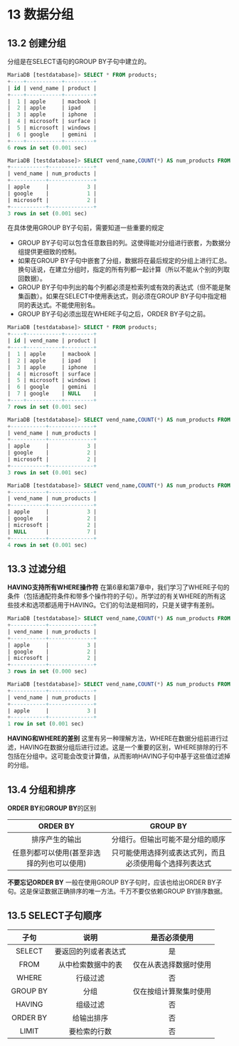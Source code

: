 # 13 数据分组

## 13.2 创建分组

分组是在SELECT语句的GROUP BY子句中建立的。

```SQL
MariaDB [testdatabase]> SELECT * FROM products;
+----+-----------+---------+
| id | vend_name | product |
+----+-----------+---------+
|  1 | apple     | macbook |
|  2 | apple     | ipad    |
|  3 | apple     | iphone  |
|  4 | microsoft | surface |
|  5 | microsoft | windows |
|  6 | google    | gemini  |
+----+-----------+---------+
6 rows in set (0.001 sec)

MariaDB [testdatabase]> SELECT vend_name,COUNT(*) AS num_products FROM products GROUP BY vend_name;
+-----------+--------------+
| vend_name | num_products |
+-----------+--------------+
| apple     |            3 |
| google    |            1 |
| microsoft |            2 |
+-----------+--------------+
3 rows in set (0.001 sec)
```

在具体使用GROUP BY子句前，需要知道一些重要的规定
* GROUP BY子句可以包含任意数目的列。这使得能对分组进行嵌套，为数据分组提供更细致的控制。
* 如果在GROUP BY子句中嵌套了分组，数据将在最后规定的分组上进行汇总。换句话说，在建立分组时，指定的所有列都一起计算（所以不能从个别的列取回数据）。
* GROUP BY子句中列出的每个列都必须是检索列或有效的表达式（但不能是聚集函数）。如果在SELECT中使用表达式，则必须在GROUP BY子句中指定相同的表达式。不能使用别名。 
* GROUP BY子句必须出现在WHERE子句之后，ORDER BY子句之前。

```SQL
MariaDB [testdatabase]> SELECT * FROM products;
+----+-----------+---------+
| id | vend_name | product |
+----+-----------+---------+
|  1 | apple     | macbook |
|  2 | apple     | ipad    |
|  3 | apple     | iphone  |
|  4 | microsoft | surface |
|  5 | microsoft | windows |
|  6 | google    | gemini  |
|  7 | google    | NULL    |
+----+-----------+---------+
7 rows in set (0.001 sec)

MariaDB [testdatabase]> SELECT vend_name,COUNT(*) AS num_products FROM products GROUP BY vend_name;
+-----------+--------------+
| vend_name | num_products |
+-----------+--------------+
| apple     |            3 |
| google    |            2 |
| microsoft |            2 |
+-----------+--------------+
3 rows in set (0.001 sec)

MariaDB [testdatabase]> SELECT vend_name,COUNT(*) AS num_products FROM products GROUP BY vend_name WITH ROLLUP;
+-----------+--------------+
| vend_name | num_products |
+-----------+--------------+
| apple     |            3 |
| google    |            2 |
| microsoft |            2 |
| NULL      |            7 |
+-----------+--------------+
4 rows in set (0.001 sec)
```  

## 13.3 过滤分组

**HAVING支持所有WHERE操作符** 在第6章和第7章中，我们学习了WHERE子句的条件（包括通配符条件和带多个操作符的子句）。所学过的有关WHERE的所有这些技术和选项都适用于HAVING。它们的句法是相同的，只是关键字有差别。

```SQL
MariaDB [testdatabase]> SELECT vend_name,COUNT(*) AS num_products FROM products GROUP BY vend_name;
+-----------+--------------+
| vend_name | num_products |
+-----------+--------------+
| apple     |            3 |
| google    |            2 |
| microsoft |            2 |
+-----------+--------------+
3 rows in set (0.000 sec)

MariaDB [testdatabase]> SELECT vend_name,COUNT(*) AS num_products FROM products GROUP BY vend_name HAVING COUNT(*)>2;
+-----------+--------------+
| vend_name | num_products |
+-----------+--------------+
| apple     |            3 |
+-----------+--------------+
1 row in set (0.001 sec)
```

**HAVING和WHERE的差别**  这里有另一种理解方法，WHERE在数据分组前进行过滤，HAVING在数据分组后进行过滤。这是一个重要的区别，WHERE排除的行不包括在分组中。这可能会改变计算值，从而影响HAVING子句中基于这些值过滤掉的分组。  

## 13.4 分组和排序

**ORDER BY**和**GROUP BY**的区别

|ORDER BY|GROUP BY|
| :---: | :---: |
|排序产生的输出|分组行。但输出可能不是分组的顺序|
|任意列都可以使用(甚至非选择的列也可以使用)|只可能使用选择列或表达式列，而且必须使用每个选择列表达式|

**不要忘记ORDER BY**  一般在使用GROUP BY子句时，应该也给出ORDER BY子句。这是保证数据正确排序的唯一方法。千万不要仅依赖GROUP BY排序数据。

## 13.5 SELECT子句顺序

|   子句   |         说明         |      是否必须使用      |
| :------: | :------------------: | :--------------------: |
|  SELECT  | 要返回的列或者表达式 |           是           |
|   FROM   |  从中检索数据中的表  | 仅在从表选择数据时使用 |
|  WHERE   |       行级过滤       |           否           |
| GROUP BY |         分组         | 仅在按组计算聚集时使用 |
|  HAVING  |       组级过滤       |           否           |
| ORDER BY |      给输出排序      |           否           |
|  LIMIT   |     要检索的行数     |           否           |
